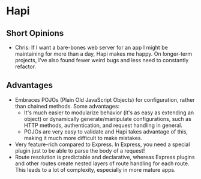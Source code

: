 # Hapi

## Short Opinions

- Chris: If I want a bare-bones web server for an app I might be maintaining for more than a day, Hapi makes me happy. On longer-term projects, I've also found fewer weird bugs and less need to constantly refactor.

## Advantages

- Embraces POJOs (Plain Old JavaScript Objects) for configuration, rather than chained methods. Some advantages:
  - It's much easier to modularize behavior (it's as easy as extending an object) or dynamically generate/manipulate configurations, such as HTTP methods, authentication, and request handling in general.
  - POJOs are very easy to validate and Hapi takes advantage of this, making it much more difficult to make mistakes.
- Very feature-rich compared to Express. In Express, you need a special plugin just to be able to parse the body of a request!
- Route resolution is predictable and declarative, whereas Express plugins and other routes create nested layers of route handling for each route. This leads to a lot of complexity, especially in more mature apps.
